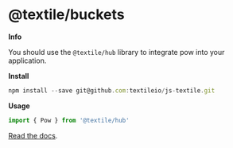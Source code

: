 # @textile/buckets

**Info**

You should use the `@textile/hub` library to integrate pow into your application.

**Install**

```js
npm install --save git@github.com:textileio/js-textile.git
```

**Usage**

```js
import { Pow } from '@textile/hub'
```

[Read the docs](https://textileio.github.io/js-textile/).
